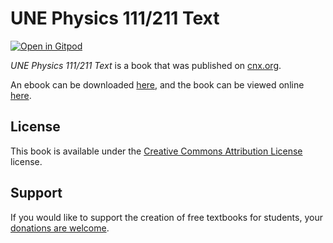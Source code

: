 # UNE Physics 111/211 Text

[![Open in Gitpod](https://gitpod.io/button/open-in-gitpod.svg)](https://gitpod.io/from-referrer/)

_UNE Physics 111/211 Text_ is a book that was published on [cnx.org](https://cnx.org/).

An ebook can be downloaded [here](https://github.com/cnx-user-books/cnxbook-une-physics-111-211-text/releases/latest), and the book can be viewed online [here](https://github.com/cnx-user-books/cnxbook-une-physics-111-211-text/releases/latest).

## License
This book is available under the [Creative Commons Attribution License](./LICENSE) license.

## Support
If you would like to support the creation of free textbooks for students, your [donations are welcome](https://riceconnect.rice.edu/donation/support-openstax-banner).

